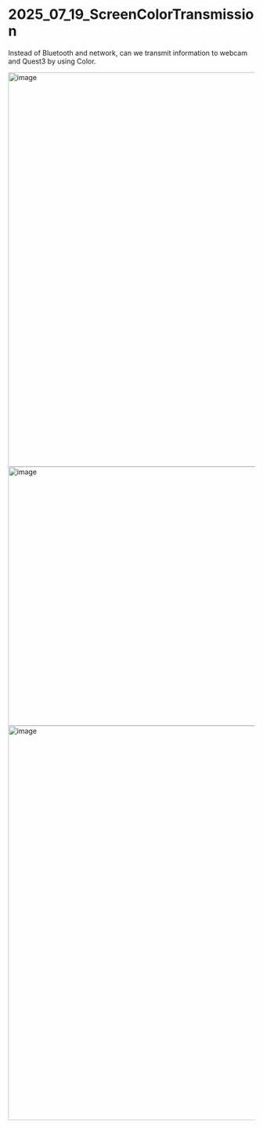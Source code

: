 # 2025_07_19_ScreenColorTransmission
Instead of Bluetooth and network, can we transmit information to webcam and Quest3 by using Color.

<img width="1727" height="804" alt="image" src="https://github.com/user-attachments/assets/f63fd0f3-b3ac-462b-be64-d3a79ed22f7e" />

<img width="1303" height="528" alt="image" src="https://github.com/user-attachments/assets/59f0eb7f-da06-4ea7-b1a3-2247c23cfe5f" />
<img width="1098" height="804" alt="image" src="https://github.com/user-attachments/assets/4ab23618-39d8-4f2c-919d-0d497b64d932" />
